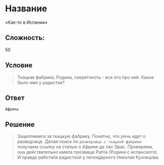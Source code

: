 # Название
«Как-то в Испании»

## Сложность:
50

## Условие
> Ткацкая фабрика, Родина, секретность - все это про неё. Какое было имя у радистки?

## Ответ
`Африка`

## Решение
> Зацепляемся за ткацкую фабрику. Понятно, что речь идет о разведчице. Делая поиск по `разведчица с ткацкой фабрики` получаем ссылку на статью о Африке де лас Эрас. Проверяем, она действительно имела прозвище Patria (Родина с испанского). И правда работала радисткой у легендарного Николая Кузнецова.

